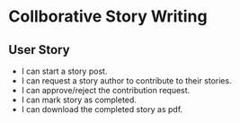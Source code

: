 # Collborative Story Writing

## User Story

- I can start a story post.
- I can request a story author to contribute to their stories.
- I can approve/reject the contribution request.
- I can mark story as completed.
- I can download the completed story as pdf.
